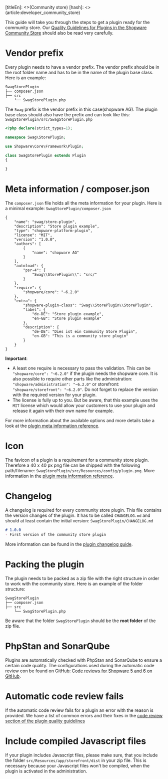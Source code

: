 [titleEn]: <>(Community store)
[hash]: <>(article:developer_community_store)

This guide will take you through the steps to get a plugin ready for the community store. Our [Quality Guidelines for Plugins in the Shopware Community Store](https://docs.shopware.com/en/plugin-standard-for-community-store) should also be read very carefully.

# Vendor prefix
Every plugin needs to have a vendor prefix. The vendor prefix should be in the root folder name and has to be in the name of the plugin base class. Here is an example:
```
SwagStorePlugin
├── composer.json
├── src
    └── SwagStorePlugin.php
```

The `Swag` prefix is the vendor prefix in this case(shopware AG). The plugin base class should also have the prefix and can look like this:
`SwagStorePlugin/src/SwagStorePlugin.php`
```php
<?php declare(strict_types=1);

namespace Swag\StorePlugin;

use Shopware\Core\Framework\Plugin;

class SwagStorePlugin extends Plugin
{

}
``` 

# Meta information / composer.json
The `composer.json` file holds all the meta information for your plugin. Here is a minimal example:
`SwagStorePlugin/composer.json`
```
{
    "name": "swag/store-plugin",
    "description": "Store plugin example",
    "type": "shopware-platform-plugin",
    "license": "MIT",
    "version": "1.0.0",
    "authors": [
        {
            "name": "shopware AG"
        }
    ],
    "autoload": {
        "psr-4": {
            "Swag\\StorePlugin\\": "src/"
        }
    },
    "require": {
        "shopware/core": "~6.2.0"
    },
    "extra": {
        "shopware-plugin-class": "Swag\\StorePlugin\\StorePlugin",
        "label": {
            "de-DE": "Store plugin example",
            "en-GB": "Store plugin example"
        },
        "description": {
            "de-DE": "Dies ist ein Community Store Plugin",
            "en-GB": "This is a community store plugin"
        }
    }
}
```
**Important**: 
- A least one require is necessary to pass the validation. This can be `"shopware/core": "~6.2.0"` if the plugin needs the shopware core. It is also possible to require other parts like the administration: `"shopware/administration": "~6.2.0"` or storefront: `"shopware/storefront": "~6.2.0"`. Do not forget to replace the version with the required version for your plugin.
- The license is fully up to you. But be aware, that this example uses the `MIT` license which would allow your customers to use your plugin and release it again with their own name for example.
          
For more information about the available options and more details take a look at the [plugin meta information reference](./../60-references-internals/40-plugins/050-plugin-information.md).

# Icon
The favicon of a plugin is a requirement for a community store plugin. Therefore a 40 x 40 px png file can be shipped with the following path/filename: `SwagStorePlugin/src/Resources/config/plugin.png`. More information in the [plugin meta information reference](./../60-references-internals/40-plugins/050-plugin-information.md).

# Changelog
A changelog is required for every community store plugin. This file contains the version changes of the plugin. It has to be called `CHANGELOG.md` and should at least contain the initial version:
`SwagStorePlugin/CHANGELOG.md`
```markdown
# 1.0.0
- First version of the community store plugin

```
More information can be found in the [plugin changelog guide](./../60-references-internals/40-plugins/060-plugin-changelog.md).

# Packing the plugin
The plugin needs to be packed as a zip file with the right structure in order to work with the community store. Here is an example of the folder structure:
```
SwagStorePlugin
├── composer.json
├── src
    └── SwagStorePlugin.php
```
Be aware that the folder `SwagStorePlugin` should be the **root folder** of the zip file.

# PhpStan and SonarQube
Plugins are automatically checked with PhpStan and SonarQube to ensure a certain code quality. The configurations used during the automatic code review con be found on GitHub: [Code reviews for Shopware 5 and 6 on GitHub](https://github.com/shopwareLabs/store-plugin-codereview).

# Automatic code review fails
If the automatic code review fails for a plugin an error with the reason is provided. We have a list of common errors and their fixes in the [code review section of the plugin quality guidelines](https://docs.shopware.com/en/plugin-standard-for-community-store#code-review-errors)

# Include compiled Javascript files
If your plugin includes Javascript files, please make sure, that you include the folder `src/Resources/app/storefront/dist` in your zip file. This is necessary because your Javascript files won't be compiled, when the plugin is activated in the administration.
